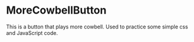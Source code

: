 # MoreCowbellButton

This is a button that plays more cowbell. Used to practice some simple css and JavaScript code. 
